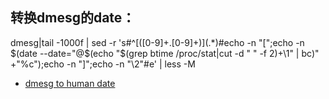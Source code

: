 ## 转换dmesg的date：
dmesg|tail -1000f | sed -r 's#^\[([0-9]+\.[0-9]+)\](.*)#echo -n "[";echo -n $(date --date="@$(echo "$(grep btime /proc/stat|cut -d " " -f 2)+\1" | bc)" +"%c");echo -n "]";echo -n "\2"#e' | less -M

* [dmesg to human date](http://stackoverflow.com/questions/13890789/convert-dmesg-timestamp-to-custom-date-format)

